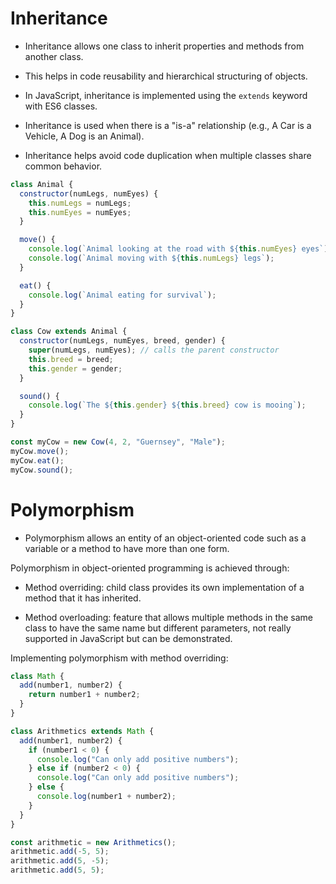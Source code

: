 # Inheritance

- Inheritance allows one class to inherit properties and methods from another class.

- This helps in code reusability and hierarchical structuring of objects.

- In JavaScript, inheritance is implemented using the `extends` keyword with ES6 classes.

- Inheritance is used when there is a "is-a" relationship (e.g., A Car is a Vehicle, A Dog is an Animal).

- Inheritance helps avoid code duplication when multiple classes share common behavior.

```js
class Animal {
  constructor(numLegs, numEyes) {
    this.numLegs = numLegs;
    this.numEyes = numEyes;
  }

  move() {
    console.log(`Animal looking at the road with ${this.numEyes} eyes`);
    console.log(`Animal moving with ${this.numLegs} legs`);
  }

  eat() {
    console.log(`Animal eating for survival`);
  }
}

class Cow extends Animal {
  constructor(numLegs, numEyes, breed, gender) {
    super(numLegs, numEyes); // calls the parent constructor
    this.breed = breed;
    this.gender = gender;
  }

  sound() {
    console.log(`The ${this.gender} ${this.breed} cow is mooing`);
  }
}

const myCow = new Cow(4, 2, "Guernsey", "Male");
myCow.move();
myCow.eat();
myCow.sound();
```

# Polymorphism

- Polymorphism allows an entity of an object-oriented code such as a variable or a method to have more than one form.

Polymorphism in object-oriented programming is achieved through:

- Method overriding: child class provides its own implementation of a method that it has inherited.

- Method overloading: feature that allows multiple methods in the same class to have the same name but different parameters, not really supported in JavaScript but can be demonstrated.

Implementing polymorphism with method overriding:

```js
class Math {
  add(number1, number2) {
    return number1 + number2;
  }
}

class Arithmetics extends Math {
  add(number1, number2) {
    if (number1 < 0) {
      console.log("Can only add positive numbers");
    } else if (number2 < 0) {
      console.log("Can only add positive numbers");
    } else {
      console.log(number1 + number2);
    }
  }
}

const arithmetic = new Arithmetics();
arithmetic.add(-5, 5);
arithmetic.add(5, -5);
arithmetic.add(5, 5);
```

